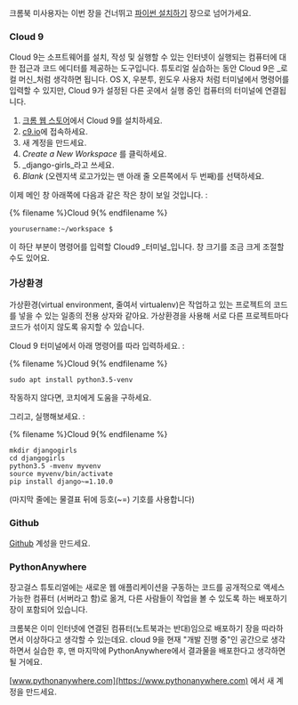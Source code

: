 크롬북 미사용자는 이번 장을 건너뛰고 [파이썬 설치하기](http://tutorial.djangogirls.org/ko/installation/#install-python) 장으로 넘어가세요. 

### Cloud 9

Cloud 9는 소프트웨어를 설치, 작성 및 실행할 수 있는 인터넷이 실행되는 컴퓨터에 대한 접근과 코드 에디터를 제공하는 도구입니다. 튜토리얼 실습하는 동안 Cloud 9은 _로컬 머신_처럼 생각하면 됩니다. OS X, 우분투, 윈도우 사용자 처럼 터미널에서 명령어를 입력할 수 있지만, Cloud 9가 설정된 다른 곳에서 실행 중인 컴퓨터의 터미널에 연결됩니다.

1. [크롬 웹 스토어](https://chrome.google.com/webstore/detail/cloud9/nbdmccoknlfggadpfkmcpnamfnbkmkcp)에서 Cloud 9를 설치하세요.
2. [c9.io](https://c9.io)에 접속하세요.
3. 새 계정을 만드세요.
4. _Create a New Workspace_ 를 클릭하세요.
5. _django-girls_라고 쓰세요.
6. _Blank_ (오렌지색 로고가있는 맨 아래 줄 오른쪽에서 두 번째)를 선택하세요.

이제 메인 창 아래쪽에 다음과 같은 작은 창이 보일 것입니다. :

{% filename %}Cloud 9{% endfilename %}
```
yourusername:~/workspace $
```

이 하단 부분이 명령어를 입력할 Cloud9 _터미널_입니다. 창 크기를 조금 크게 조절할 수도 있어요.

### 가상환경

가상환경(virtual environment, 줄여서 virtualenv)은 작업하고 있는 프로젝트의 코드를 넣을 수 있는 일종의 전용 상자와 같아요. 가상환경을 사용해 서로 다른 프로젝트마다 코드가 섞이지 않도록 유지할 수 있습니다.

Cloud 9 터미널에서 아래 명령어를 따라 입력하세요. :

{% filename %}Cloud 9{% endfilename %}
```
sudo apt install python3.5-venv
```

작동하지 않다면, 코치에게 도움을 구하세요.

그리고, 실행해보세요. :

{% filename %}Cloud 9{% endfilename %}
```
mkdir djangogirls
cd djangogirls
python3.5 -mvenv myvenv
source myvenv/bin/activate
pip install django~=1.10.0
```

(마지막 줄에는 물결표 뒤에 등호(~=) 기호를 사용합니다)

### Github

[Github](https://github.com) 계성을 만드세요.

### PythonAnywhere

장고걸스 튜토리얼에는 새로운 웹 애플리케이션을 구동하는 코드를 공개적으로 액세스 가능한 컴퓨터 (서버라고 함)로 옮겨, 다른 사람들이 작업을 볼 수 있도록 하는 배포하기 장이 포함되어 있습니다.

크롬북은 이미 인터넷에 연결된 컴퓨터(노트북과는 반대)임으로 배포하기 장을 따라하면서 이상하다고 생각할 수 있는데요. cloud 9을 현재 "개발 진행 중"인 공간으로 생각하면서 실습한 후, 맨 마지막에 PythonAnywhere에서 결과물을 배포한다고 생각하면 될 거에요.

[www.pythonanywhere.com](https://www.pythonanywhere.com) 에서 새 계정을 만드세요.
